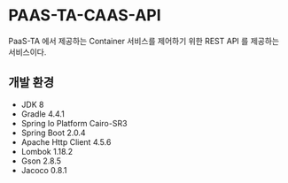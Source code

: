 # PAAS-TA-CAAS-API
  PaaS-TA 에서 제공하는 Container 서비스를 제어하기 위한 REST API 를 제공하는 서비스이다.

## 개발 환경
- JDK 8
- Gradle 4.4.1
- Spring Io Platform Cairo-SR3
- Spring Boot 2.0.4
- Apache Http Client 4.5.6
- Lombok 1.18.2
- Gson 2.8.5
- Jacoco 0.8.1